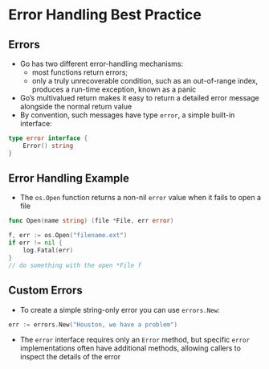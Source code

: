 # Error Handling Best Practice

## Errors

* Go has two different error-handling mechanisms:
  * most functions return errors;
  * only a truly unrecoverable condition, such as an out-of-range index, produces a run-time exception, known as a panic
* Go’s multivalued return makes it easy to return a detailed error message alongside the normal return value
* By convention, such messages have type `error`, a simple built-in interface:

```go
type error interface {
    Error() string
}
```

## Error Handling Example

* The `os.Open` function returns a non-nil `error` value when it fails to open a file

```go
func Open(name string) (file *File, err error)

f, err := os.Open("filename.ext")
if err != nil {
    log.Fatal(err)
}
// do something with the open *File f
```

## Custom Errors

* To create a simple string-only error you can use `errors.New`:

```go
err := errors.New("Houston, we have a problem")
```

* The `error` interface requires only an `Error` method, but specific `error` implementations often have additional methods, allowing callers to inspect the details of the error
